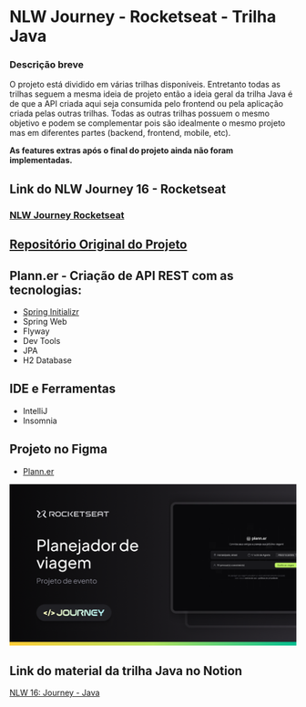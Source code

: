 # NLW Journey - Rocketseat - Trilha Java

### Descrição breve
O projeto está dividido em várias trilhas disponíveis. Entretanto todas as trilhas seguem a mesma ideia de projeto
então a ideia geral da trilha Java é de que a API criada aqui seja consumida pelo frontend ou pela aplicação criada
pelas outras trilhas. Todas as outras trilhas possuem o mesmo objetivo e podem se complementar pois são idealmente o
mesmo projeto mas em diferentes partes (backend, frontend, mobile, etc).

**As features extras após o final do projeto ainda não foram implementadas.**

## Link do NLW Journey 16 - Rocketseat 
### [NLW Journey Rocketseat](https://www.rocketseat.com.br/eventos/nlw/convite/lucas-37245)

## [Repositório Original do Projeto](https://github.com/rocketseat-education/nlw-journey-java)

## Plann.er - Criação de API REST com as tecnologias:
- [Spring Initializr](https://start.spring.io/)
- Spring Web
- Flyway
- Dev Tools
- JPA
- H2 Database

## IDE e Ferramentas

- IntelliJ
- Insomnia

## Projeto no Figma
- [Plann.er](https://www.figma.com/community/file/1392276515495389646/nlw-journey-planejador-de-viagem)

[![Projeto no Figma](figma.png)](https://www.figma.com/community/file/1392276515495389646/nlw-journey-planejador-de-viagem)

## Link do material da trilha Java no Notion
[NLW 16: Journey - Java](https://efficient-sloth-d85.notion.site/Java-88e8c49196cb497aa471a3773408ecba)
